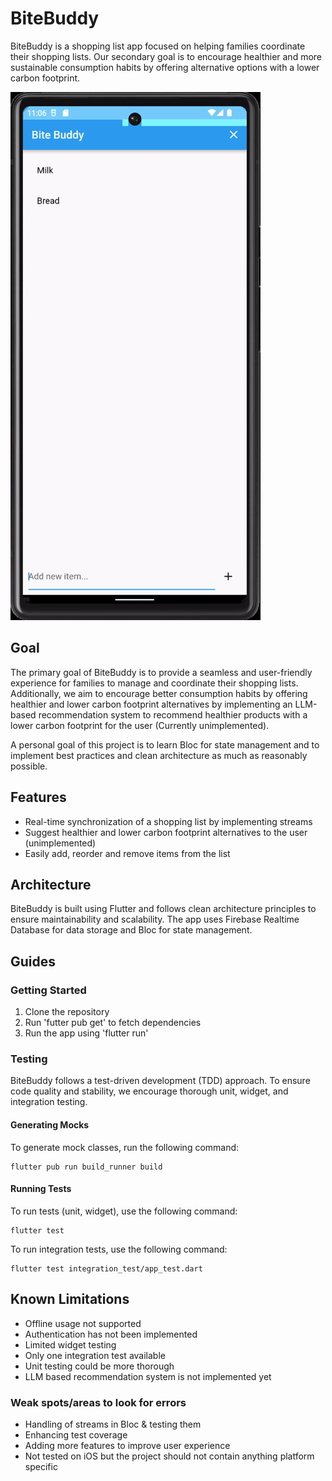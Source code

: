 # BiteBuddy
BiteBuddy is a shopping list app focused on helping families coordinate their shopping lists. Our secondary goal is to encourage healthier and more sustainable consumption habits by offering alternative options with a lower carbon footprint.

![Demo of Bite Buddy](demo/biteBuddy_demo.gif)

## Goal
The primary goal of BiteBuddy is to provide a seamless and user-friendly experience for families to manage and coordinate their shopping lists. Additionally, we aim to encourage better consumption habits by offering healthier and lower carbon footprint alternatives by implementing an LLM-based recommendation system to recommend healthier products with a lower carbon footprint for the user (Currently unimplemented).  

A personal goal of this project is to learn Bloc for state management and to implement best practices and clean architecture as much as reasonably possible.  

## Features
* Real-time synchronization of a shopping list by implementing streams
* Suggest healthier and lower carbon footprint alternatives to the user (unimplemented)
* Easily add, reorder and remove items from the list

## Architecture
BiteBuddy is built using Flutter and follows clean architecture principles to ensure maintainability and scalability. The app uses Firebase Realtime Database for data storage and Bloc for state management.

## Guides  
### Getting Started
1. Clone the repository
2. Run 'futter pub get' to fetch dependencies
3. Run the app using 'flutter run'

### Testing
BiteBuddy follows a test-driven development (TDD) approach. To ensure code quality and stability, we encourage thorough unit, widget, and integration testing.  

#### Generating Mocks
To generate mock classes, run the following command:

```
flutter pub run build_runner build
```
#### Running Tests
To run tests (unit, widget), use the following command:
```
flutter test
```
To run integration tests, use the following command:
```
flutter test integration_test/app_test.dart
```

## Known Limitations
- Offline usage not supported
- Authentication has not been implemented
- Limited widget testing
- Only one integration test available
- Unit testing could be more thorough
- LLM based recommendation system is not implemented yet

### Weak spots/areas to look for errors
- Handling of streams in Bloc & testing them
- Enhancing test coverage
- Adding more features to improve user experience
- Not tested on iOS but the project should not contain anything platform specific